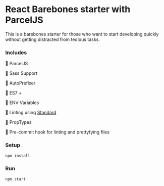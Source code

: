 # React Barebones starter with ParcelJS

This is a barebones starter for those who want to start developing quickly without getting distracted from tedious tasks.

### Includes

💛 ParcelJS

💛 Sass Support

💛 AutoPrefixer

💛 ES7 +

💛 ENV Variables

💛 Linting using [Standard](https://standardjs.com/)

💛 PropTypes

💛 Pre-commit hook for linting and prettyfying files

### Setup

```bash
npm install
```

### Run

```bash
npm start
```